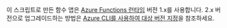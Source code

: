이 스크립트로 만든 함수 앱은 [Azure Functions 런타임](..\articles\azure-functions\functions-versions.md) 버전 1.x를 사용합니다. 2.x 버전으로 업그레이드하는 방법은 [Azure CLI를 사용하여 대상 버전 지정](../articles/azure-functions/set-runtime-version.md#view-and-update-the-runtime-version-using-azure-cli)을 참조하세요. 
